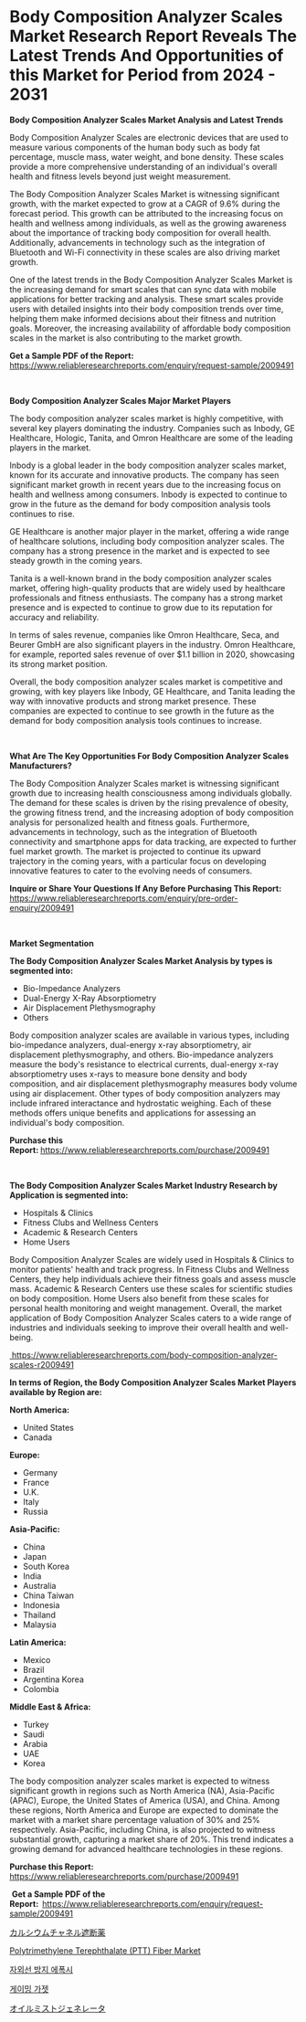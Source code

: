 <p><h1>Body Composition Analyzer Scales Market Research Report Reveals The Latest Trends And Opportunities of this Market for Period from 2024 - 2031</h1></p><p><strong>Body Composition Analyzer Scales Market Analysis and Latest Trends</strong></p>
<p><p>Body Composition Analyzer Scales are electronic devices that are used to measure various components of the human body such as body fat percentage, muscle mass, water weight, and bone density. These scales provide a more comprehensive understanding of an individual's overall health and fitness levels beyond just weight measurement. </p><p>The Body Composition Analyzer Scales Market is witnessing significant growth, with the market expected to grow at a CAGR of 9.6% during the forecast period. This growth can be attributed to the increasing focus on health and wellness among individuals, as well as the growing awareness about the importance of tracking body composition for overall health. Additionally, advancements in technology such as the integration of Bluetooth and Wi-Fi connectivity in these scales are also driving market growth.</p><p>One of the latest trends in the Body Composition Analyzer Scales Market is the increasing demand for smart scales that can sync data with mobile applications for better tracking and analysis. These smart scales provide users with detailed insights into their body composition trends over time, helping them make informed decisions about their fitness and nutrition goals. Moreover, the increasing availability of affordable body composition scales in the market is also contributing to the market growth.</p></p>
<p><strong>Get a Sample PDF of the Report:&nbsp;</strong> <a href="https://www.reliableresearchreports.com/enquiry/request-sample/2009491">https://www.reliableresearchreports.com/enquiry/request-sample/2009491</a></p>
<p>&nbsp;</p>
<p><strong>Body Composition Analyzer Scales Major Market Players</strong></p>
<p><p>The body composition analyzer scales market is highly competitive, with several key players dominating the industry. Companies such as Inbody, GE Healthcare, Hologic, Tanita, and Omron Healthcare are some of the leading players in the market. </p><p>Inbody is a global leader in the body composition analyzer scales market, known for its accurate and innovative products. The company has seen significant market growth in recent years due to the increasing focus on health and wellness among consumers. Inbody is expected to continue to grow in the future as the demand for body composition analysis tools continues to rise.</p><p>GE Healthcare is another major player in the market, offering a wide range of healthcare solutions, including body composition analyzer scales. The company has a strong presence in the market and is expected to see steady growth in the coming years.</p><p>Tanita is a well-known brand in the body composition analyzer scales market, offering high-quality products that are widely used by healthcare professionals and fitness enthusiasts. The company has a strong market presence and is expected to continue to grow due to its reputation for accuracy and reliability.</p><p>In terms of sales revenue, companies like Omron Healthcare, Seca, and Beurer GmbH are also significant players in the industry. Omron Healthcare, for example, reported sales revenue of over $1.1 billion in 2020, showcasing its strong market position.</p><p>Overall, the body composition analyzer scales market is competitive and growing, with key players like Inbody, GE Healthcare, and Tanita leading the way with innovative products and strong market presence. These companies are expected to continue to see growth in the future as the demand for body composition analysis tools continues to increase.</p></p>
<p>&nbsp;</p>
<p><strong>What Are The Key Opportunities For Body Composition Analyzer Scales Manufacturers?</strong></p>
<p><p>The Body Composition Analyzer Scales market is witnessing significant growth due to increasing health consciousness among individuals globally. The demand for these scales is driven by the rising prevalence of obesity, the growing fitness trend, and the increasing adoption of body composition analysis for personalized health and fitness goals. Furthermore, advancements in technology, such as the integration of Bluetooth connectivity and smartphone apps for data tracking, are expected to further fuel market growth. The market is projected to continue its upward trajectory in the coming years, with a particular focus on developing innovative features to cater to the evolving needs of consumers.</p></p>
<p><strong>Inquire or Share Your Questions If Any Before Purchasing This Report:</strong> <a href="https://www.reliableresearchreports.com/enquiry/pre-order-enquiry/2009491">https://www.reliableresearchreports.com/enquiry/pre-order-enquiry/2009491</a></p>
<p>&nbsp;</p>
<p><strong>Market Segmentation</strong></p>
<p><strong>The Body Composition Analyzer Scales Market Analysis by types is segmented into:</strong></p>
<p><ul><li>Bio-Impedance Analyzers</li><li>Dual-Energy X-Ray Absorptiometry</li><li>Air Displacement Plethysmography</li><li>Others</li></ul></p>
<p><p>Body composition analyzer scales are available in various types, including bio-impedance analyzers, dual-energy x-ray absorptiometry, air displacement plethysmography, and others. Bio-impedance analyzers measure the body's resistance to electrical currents, dual-energy x-ray absorptiometry uses x-rays to measure bone density and body composition, and air displacement plethysmography measures body volume using air displacement. Other types of body composition analyzers may include infrared interactance and hydrostatic weighing. Each of these methods offers unique benefits and applications for assessing an individual's body composition.</p></p>
<p><strong>Purchase this Report:&nbsp;</strong><a href="https://www.reliableresearchreports.com/purchase/2009491">https://www.reliableresearchreports.com/purchase/2009491</a></p>
<p>&nbsp;</p>
<p><strong>The Body Composition Analyzer Scales Market Industry Research by Application is segmented into:</strong></p>
<p><ul><li>Hospitals & Clinics</li><li>Fitness Clubs and Wellness Centers</li><li>Academic & Research Centers</li><li>Home Users</li></ul></p>
<p><p>Body Composition Analyzer Scales are widely used in Hospitals & Clinics to monitor patients' health and track progress. In Fitness Clubs and Wellness Centers, they help individuals achieve their fitness goals and assess muscle mass. Academic & Research Centers use these scales for scientific studies on body composition. Home Users also benefit from these scales for personal health monitoring and weight management. Overall, the market application of Body Composition Analyzer Scales caters to a wide range of industries and individuals seeking to improve their overall health and well-being.</p></p>
<p><a href="https://www.reliableresearchreports.com/body-composition-analyzer-scales-r2009491">&nbsp;https://www.reliableresearchreports.com/body-composition-analyzer-scales-r2009491</a></p>
<p><strong>In terms of Region, the Body Composition Analyzer Scales Market Players available by Region are:</strong></p>
<p>
    <p> <strong> North America: </strong>
        <ul>
            <li>United States</li>
            <li>Canada</li>
        </ul>
        </p> 
    <p> <strong> Europe: </strong>
        <ul>
            <li>Germany</li>
            <li>France</li>
            <li>U.K.</li>
            <li>Italy</li>
            <li>Russia</li>
        </ul>
        </p> 
    <p> <strong> Asia-Pacific: </strong>
        <ul>
            <li>China</li>
            <li>Japan</li>
            <li>South Korea</li>
            <li>India</li>
            <li>Australia</li>
            <li>China Taiwan</li>
            <li>Indonesia</li>
            <li>Thailand</li>
            <li>Malaysia</li>
        </ul>
        </p> 
    <p> <strong> Latin America: </strong>
        <ul>
            <li>Mexico</li>
            <li>Brazil</li>
            <li>Argentina Korea</li>
            <li>Colombia</li>
        </ul>
        </p> 
    <p> <strong> Middle East & Africa: </strong>
        <ul>
            <li>Turkey</li>
            <li>Saudi</li>
            <li>Arabia</li>
            <li>UAE</li>
            <li>Korea</li>
        </ul>
    </p>
    </p>
<p><p>The body composition analyzer scales market is expected to witness significant growth in regions such as North America (NA), Asia-Pacific (APAC), Europe, the United States of America (USA), and China. Among these regions, North America and Europe are expected to dominate the market with a market share percentage valuation of 30% and 25% respectively. Asia-Pacific, including China, is also projected to witness substantial growth, capturing a market share of 20%. This trend indicates a growing demand for advanced healthcare technologies in these regions.</p></p>
<p><strong>Purchase this Report: </strong><a href="https://www.reliableresearchreports.com/purchase/2009491">https://www.reliableresearchreports.com/purchase/2009491</a></p>
<p>&nbsp;<strong>Get a Sample PDF of the Report:&nbsp;&nbsp;</strong><a href="https://www.reliableresearchreports.com/enquiry/request-sample/2009491">https://www.reliableresearchreports.com/enquiry/request-sample/2009491</a></p>
<p><strong></strong></p>
<p><p><a href="https://medium.com/@amarart56456/%E3%82%AB%E3%83%AB%E3%82%B7%E3%82%A6%E3%83%A0%E3%83%81%E3%83%A3%E3%83%8D%E3%83%AB%E3%83%96%E3%83%AD%E3%83%83%E3%82%AB%E3%83%BC%E5%B8%82%E5%A0%B4%E3%81%AF-%E5%B8%82%E5%A0%B4%E3%82%B7%E3%82%A7%E3%82%A2-%E5%B8%82%E5%A0%B4%E5%8B%95%E5%90%91-%E5%B8%82%E5%A0%B4%E6%88%90%E9%95%B7%E3%81%AB%E9%96%A2%E3%81%99%E3%82%8B%E6%83%85%E5%A0%B1%E3%82%92%E6%8F%90%E4%BE%9B%E3%81%97%E3%81%A6%E3%81%84%E3%81%BE%E3%81%99-79c12d2aff9f">カルシウムチャネル遮断薬</a></p><p><a href="https://issuu.com/reportprime-2/docs/polytrimethylene-terephthalate-ptt-fiber-market-si">Polytrimethylene Terephthalate (PTT) Fiber Market</a></p><p><a href="https://medium.com/@antosuigrtley99783676/%EC%9E%90%EC%99%B8%EC%84%A0-%EB%82%B4%EC%84%B1-%EC%97%90%ED%8F%AD%EC%8B%9C-%EC%8B%9C%EC%9E%A5-%EA%B2%BD%EC%9F%81-%EB%B6%84%EC%84%9D-%EC%8B%9C%EC%9E%A5-%EB%8F%99%ED%96%A5-%EB%B0%8F-2031%EB%85%84%EA%B9%8C%EC%A7%80%EC%9D%98-%EC%98%88%EC%B8%A1-dbc005cc8192">자외선 방지 에폭시</a></p><p><a href="https://medium.com/@luffiazaza/%EA%B2%8C%EC%9D%B4%EB%B0%8D-%EA%B0%80%EC%A0%84-%EC%A0%9C%ED%92%88-%EC%8B%9C%EC%9E%A5-%EB%B6%84%EC%84%9D-%EB%B0%8F-%ED%81%AC%EA%B8%B0-%EC%98%88%EC%B8%A1%EC%9D%80-2024%EB%85%84%EB%B6%80%ED%84%B0-2031%EB%85%84%EA%B9%8C%EC%A7%80%EC%9D%98-%EA%B8%B0%EA%B0%84%EC%97%90-%EB%8C%80%ED%95%B4-%EC%A7%84%ED%96%89%EB%90%A9%EB%8B%88%EB%8B%A4-6a99a16e824d">게이밍 가젯</a></p><p><a href="https://github.com/reliezer65/Market-Research-Report-List-1/blob/main/857116650596.md">オイルミストジェネレータ</a></p></p>